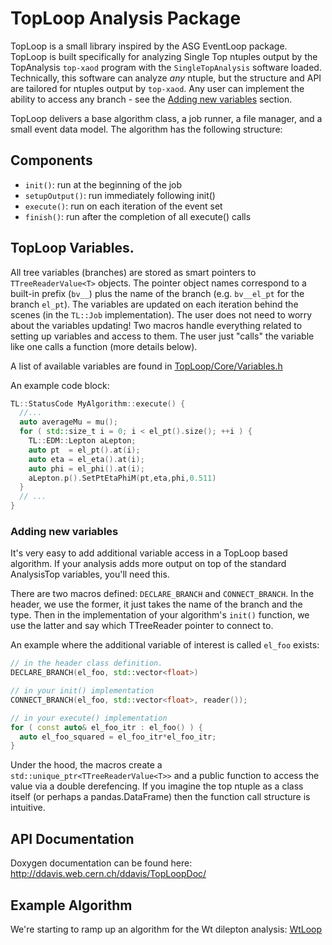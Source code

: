 TopLoop Analysis Package
========================

TopLoop is a small library inspired by the ASG EventLoop
package. TopLoop is built specifically for analyzing Single Top
ntuples output by the TopAnalysis `top-xaod` program with the
`SingleTopAnalysis` software loaded. Technically, this software can
analyze _any_ ntuple, but the structure and API are tailored for
ntuples output by `top-xaod`. Any user can implement the ability to
access any branch - see the [Adding new
variables](#adding-new-variables) section.

TopLoop delivers a base algorithm class, a job runner, a file manager,
and a small event data model. The algorithm has the following
structure:

## Components

- `init()`: run at the beginning of the job
- `setupOutput()`: run immediately following init()
- `execute()`: run on each iteration of the event set
- `finish()`: run after the completion of all execute() calls

## TopLoop Variables.

All tree variables (branches) are stored as smart pointers to
`TTreeReaderValue<T>` objects. The pointer object names correspond to
a built-in prefix (`bv__`) plus the name of the branch
(e.g. `bv__el_pt` for the branch `el_pt`). The variables are updated
on each iteration behind the scenes (in the `TL::Job`
implementation). The user does not need to worry about the variables
updating! Two macros handle everything related to setting up variables
and access to them. The user just "calls" the variable like one calls
a function (more details below).

A list of available variables are found in
[TopLoop/Core/Variables.h](https://gitlab.cern.ch/atlas-aida/TopLoop/blob/master/TopLoop/Core/Variables.h)

An example code block:

```cpp
TL::StatusCode MyAlgorithm::execute() {
  //...
  auto averageMu = mu();
  for ( std::size_t i = 0; i < el_pt().size(); ++i ) {
    TL::EDM::Lepton aLepton;
    auto pt  = el_pt().at(i);
    auto eta = el_eta().at(i);
    auto phi = el_phi().at(i);
    aLepton.p().SetPtEtaPhiM(pt,eta,phi,0.511)
  }
  // ...
}
```

### Adding new variables

It's very easy to add additional variable access in a TopLoop based
algorithm. If your analysis adds more output on top of the standard
AnalysisTop variables, you'll need this.

There are two macros defined: `DECLARE_BRANCH` and
`CONNECT_BRANCH`. In the header, we use the former, it just takes the
name of the branch and the type. Then in the implementation of your
algorithm's `init()` function, we use the latter and say which
TTreeReader pointer to connect to.

An example where the additional variable of interest is called
`el_foo` exists:

```cpp
// in the header class definition.
DECLARE_BRANCH(el_foo, std::vector<float>)
```

```cpp
// in your init() implementation
CONNECT_BRANCH(el_foo, std::vector<float>, reader());
```


```cpp
// in your execute() implementation
for ( const auto& el_foo_itr : el_foo() ) {
  auto el_foo_squared = el_foo_itr*el_foo_itr;
}
```

Under the hood, the macros create a
`std::unique_ptr<TTreeReaderValue<T>>` and a public function to access
the value via a double derefencing. If you imagine the top ntuple as a
class itself (or perhaps a pandas.DataFrame) then the function call
structure is intuitive.

## API Documentation

Doxygen documentation can be found here: http://ddavis.web.cern.ch/ddavis/TopLoopDoc/

## Example Algorithm

We're starting to ramp up an algorithm for the Wt dilepton analysis:
[WtLoop](http://gitlab.cern.ch/atlas-aida/WtLoop)
